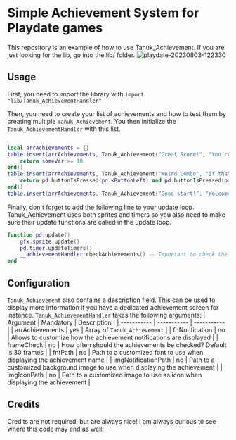 # Simple Achievement System for Playdate games
This repository is an example of how to use Tanuk_Achievement. If you are just looking for the lib, go into the lib/ folder.
![playdate-20230803-122330](https://github.com/Schyzophrenic/Tanuk_Achievement/assets/1174479/4be98bf9-9f61-4b71-af64-905fda467ecc)


## Usage
First, you need to import the library with `import "lib/Tanuk_AchievementHandler" `

Then, you need to create your list of achievements and how to test them by creating multiple `Tanuk_Achievement`. You then initialize the `Tanuk_AchievementHandler` with this list. 
```lua

local arrAchievements = {}
table.insert(arrAchievements, Tanuk_Achievement("Great Score!", "You reached an awesome score", function ()
	return someVar >= 10 
end))
table.insert(arrAchievements, Tanuk_Achievement("Weird Combo", "If that's how you want to play", function ()
	return pd.buttonIsPressed(pd.kButtonLeft) and pd.buttonIsPressed(pd.kButtonB)
end))
table.insert(arrAchievements, Tanuk_Achievement("Good start!", "Welcome to the game", function () return true end)) -- This is going to be triggered when the game is started for instance
```

Finally, don't forget to add the following line to your update loop. Tanuk_Achievement uses both sprites and timers so you also need to make sure their update functions are called in the update loop.

```lua
function pd.update()
	gfx.sprite.update()
	pd.timer.updateTimers()
	__achievementHandler:checkAchievements() -- Important to check the achievements
end
```

## Configuration
`Tanuk_Achievement` also contains a description field. This can be used to display more information if you have a dedicated achievement screen for instance.
`Tanuk_AchievementHandler` takes the following arguments:
| Argument    | Mandatory | Description |
| ----------- | ----------- | ----------- |
| arrAchievements | yes | Array of `Tanuk_Achievement` |
| fnNotification | no | Allows to customize how the achievement notifications are displayed |
| frameCheck | no | How often should the achievements be checked? Default is 30 frames |
| fntPath | no | Path to a customized font to use when displaying the achievement name |
| imgNotificationPath | no | Path to a customized background image to use when displaying the achievement |
| imgIconPath | no | Path to a customized image to use as icon when displaying the achievement |

## Credits
Credits are not required, but are always nice! I am always curious to see where this code may end as well!
